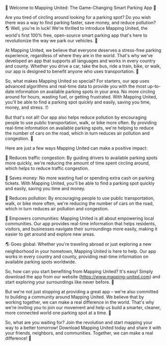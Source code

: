 🚀 Welcome to Mapping United: The Game-Changing Smart Parking App 🚀

Are you tired of circling around looking for a parking spot? Do you wish there was a way to find parking faster, save money, and reduce pollution? 🌎 Well, you're in luck! We're thrilled to introduce Mapping United, the world's first 100% free, open-source smart parking app that's here to revolutionize the way we park our vehicles. 🚗

At Mapping United, we believe that everyone deserves a stress-free parking experience, regardless of where they are in the world. That's why we've developed an app that supports all languages and works in every country and county. Whether you drive a car, take the bus, ride a train, bike, or walk, our app is designed to benefit anyone who uses transportation. 🚌

So, what makes Mapping United so special? For starters, our app uses advanced algorithms and real-time data to provide you with the most up-to-date information on available parking spots in your area. No more circling around for hours, wasting fuel, or getting frustrated. With Mapping United, you'll be able to find a parking spot quickly and easily, saving you time, money, and stress. ⏰

But that's not all! Our app also helps reduce pollution by encouraging people to use public transportation, walk, or bike more often. By providing real-time information on available parking spots, we're helping to reduce the number of cars on the road, which in turn reduces air pollution and congestion. 🌟

Here are just a few ways Mapping United can make a positive impact:

🚗 Reduces traffic congestion: By guiding drivers to available parking spots more quickly, we're reducing the amount of time spent circling around, which helps to reduce traffic congestion.

💸 Saves money: No more wasting fuel or spending extra cash on parking tickets. With Mapping United, you'll be able to find a parking spot quickly and easily, saving you time and money.

🌟 Reduces pollution: By encouraging people to use public transportation, walk, or bike more often, we're reducing the number of cars on the road, which in turn reduces air pollution and congestion.

💪 Empowers communities: Mapping United is all about empowering local communities. Our app provides real-time information that helps residents, visitors, and businesses navigate their surroundings more easily, making it easier to get around and explore new areas.

🌎 Goes global: Whether you're traveling abroad or just exploring a new neighborhood in your hometown, Mapping United is here to help. Our app works in every country and county, providing real-time information on available parking spots worldwide.

So, how can you start benefiting from Mapping United? It's easy! Simply download the app from our website (https://www.mapping-united.com) and start exploring your surroundings like never before. 📲

But we're not just stopping at providing a great app – we're also committed to building a community around Mapping United. We believe that by working together, we can make a real difference in the world. That's why we're inviting you to join our movement and help us build a smarter, cleaner, more connected world one parking spot at a time. 🌟

So, what are you waiting for? Join the revolution and start mapping your way to a better tomorrow! Download Mapping United today and share it with your friends, neighbors, and communities. Together, we can make a real difference! 🚀
